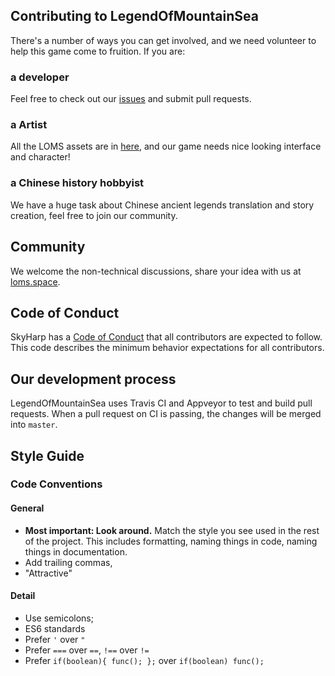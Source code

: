 ## Contributing to LegendOfMountainSea
There's a number of ways you can get involved, and we need volunteer to help this game come to fruition. If you are:

###  a developer
Feel free to check out our [issues](https://github.com/SkyHarp/LegendOfMountainSea/issues) and submit pull requests.

### a Artist
All the LOMS assets are in [here](https://github.com/SkyHarp/LegendOfMountainSea/tree/master/LOMS/assets), and our game needs nice looking interface and character!

### a Chinese history hobbyist
We have a huge task about Chinese ancient legends translation and story creation, feel free to join our community.

## Community
We welcome the non-technical discussions, share your idea with us at [loms.space](https://loms.space/).


## Code of Conduct
SkyHarp has a [Code of Conduct](https://github.com/SkyHarp/LegendOfMountainSea/blob/master/.github/CODE_OF_CONDUCT.md) that all contributors are expected to follow. This code describes the minimum behavior expectations for all contributors.

## Our development process
LegendOfMountainSea uses Travis CI and Appveyor to test and build pull requests. When a pull request on CI is passing, the changes will be merged into `master`.

## Style Guide
### Code Conventions

#### General

- **Most important: Look around.** Match the style you see used in the rest of the project. This includes formatting, naming things in code, naming things in documentation.
- Add trailing commas,
- "Attractive"

#### Detail
- Use semicolons;
- ES6 standards
- Prefer `'` over `"`
- Prefer `===` over `==`, `!==` over `!=`
- Prefer `if(boolean){ func(); };` over `if(boolean) func();`

